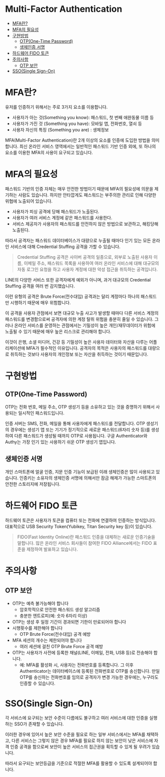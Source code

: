 # Multi-Factor Authentication

- [MFA란?](#MFA란?)  
- [MFA의 필요성]()  
- [구현방법]()  
  - [OTP(One-Time Password)]()  
  - [생체인증 서명]()  
- [하드웨어 FIDO 토큰]()  
- [주의사항]()  
  - [OTP 보안]()  
- [SSO(Single Sign-On)](#sso)


# MFA란?
유저를 인증하기 위해서는 주로 3가지 요소를 이용합니다.

- 사용자가 아는 것(Something you know): 패스워드, 첫 번째 애완동물 이름 등
- 사용자가 가진 것 (Something you have): 모바일 앱, 전화번호, 열쇠 등
- 사용자 자신의 특징 (Something you are) : 생체정보


MFA(Multi-Factor Authentication)란 2개 이상의 요소를 인증에 도입한 방법을 의미합니다. 최신 온라인 서비스 영역에서는 일반적인 패스워드 기반 인증 외에, 또 하나의 요소를 이용한 MFA의 사용이 요구되고 있습니다.

# MFA의 필요성
패스워드 기반의 인증 자체는 매우 안전한 방법이기 때문에 MFA의 필요성에 의문을 제기하는 사람도 있습니다. 하지만 안타깝게도 패스워드는 부주의한 관리로 인해 다양한 위협에 노출되어 있습니다.

- 사용자가 피싱 공격에 당해 패스워드가 노출된다.
- 사용자가 여러 서비스 계정에 같은 패스워드를 사용한다.
- 서비스 제공자가 사용자의 패스워드를 안전하지 않은 방법으로 보관하고, 해킹당해 노출된다.

따라서 공격자는 패스워드 데이터베이스가 대량으로 누출될 때마다 인기 있는 모든 온라인 서비스에 대해 Credential Stuffing 공격을 가할 수 있습니다.

> Credential Stuffing 공격은 사이버 공격의 일종으로, 외부로 노출된 사용자 이름, 이메일 주소, 패스워드 목록을 사용하여 여러 온라인 서비스에 대해 대규모의 자동 로그인 요청을 하고 사용자 계정에 대한 악성 접근을 취득하는 공격입니다.

LINE의 다양한 서비스 또한 공격자에게 예외가 아니며, 과거 대규모의 Credential Stuffing 공격을 여러 번 감지했습니다.

이런 유형의 공격은 Brute Force(전수대입) 공격과는 달리 계정마다 하나의 패스워드만 시행하기 때문에 매우 위험합니다.

이 공격을 사용자 관점에서 보면 대규모 누출 사고가 발생할 때마다 다른 서비스 계정의 패스워드를 변경함으로써 공격자에 의한 계정 탈취 위험을 충분히 줄일 수 있습니다. 그러나 온라인 서비스를 운영하는 관점에서는 기밀성이 높은 개인/재무데이터가 위험에 노출될 수 있기 때문에 매우 높은 리스크로 관리해야 합니다.

이것이 은행, 소셜 미디어, 건강 등 기밀성이 높은 사용자 데이터와 자산을 다루는 어플리케이션에 MFA가 필수적인 이유입니다. 공격자의 목적은 사용자의 패스워드를 대량으로 취득하는 것보다 사용자의 개인정보 또는 자산을 취득하는 것이기 때문입니다.

# 구현방법
## OTP(One-Time Password)
OTP는 전화 번호, 메일 주소, OTP 생성기 등을 소유하고 있는 것을 증명하기 위해서 사용되는 일시적인 패스워드입니다.

인증 서버는 SMS, 전화, 메일을 통해 사용자에게 패스워드를 전달합니다. OTP 생성기의 경우에는 생성기 앱 또는 기기가 정기적으로 새로운 패스워드(6자리 숫자 등)를 생성하여 다른 패스워드가 생성될 때까지 OTP로 사용됩니다. 구글 Authenticator와 Authy는 가장 인기 있는 사용하기 쉬운 OTP 생성기 앱입니다.

## 생체인증 서명
개인 스마트폰에 얼굴 인증, 지문 인증 기능이 보급된 이래 생체인증은 많이 사용되고 있습니다. 인증키는 소유자의 생체인증 서명에 의해서만 잠금 해제가 가능한 스마트폰의 안전한 스토리지에 저장됩니다.

# 하드웨어 FIDO 토큰
하드웨어 토큰은 사용자가 토큰을 컴퓨터 또는 전화에 연결하여 인증하는 방식입니다. 대표적으로 USB Security Token(Yubikey, Titan Security key 등)이 있습니다.

> FIDO(Fast Identity Online)란 패스워드 인증을 대체하는 새로운 인증기술을 말합니다. 많은 온라인 서비스 회사들이 참여한 FIDO Alliance에서는 FIDO 표준을 제정하여 발표하고 있습니다.

# 주의사항
## OTP 보안
- OTP는 예측 불가능해야 합니다
  - 암호학적으로 안전한 패스워드 생성 알고리즘
  - 충분한 엔트로피(예: 숫자 6자리 이상)
- OTP는 생성 후 일정 기간이 경과되면 기한이 만료되어야 합니다
- 시행횟수를 제한해야 합니다
  - OTP Brute Force(전수대입) 공격 예방
- MFA 세션의 개수는 제한되어야 합니다
  - 여러 세션에 걸친 OTP Brute Force 공격 예방
- OTP는 사용자가 사전에 등록한 채널(LINE, 이메일, 전화, USB 등)로 전송해야 합니다.
  - 예: MFA를 활성화 시, 사용자는 전화번호를 등록합니다. 그 이후 Authenticator는 데이터베이스에 등록된 전화번호로 OTP를 송신합니다. 만일 OTP를 송신하는 전화번호를 임의로 공격자가 변경 가능한 경우에는, 누구라도 인증할 수 있습니다.

<a id="sso"></a>
# SSO(Single Sign-On)
각 서비스에 요구되는 보안 수준이 다름에도 불구하고 여러 서비스에 대한 인증을 실행하는 SSO가 존재할 수 있습니다.

이러한 경우에 있어서 높은 보안 수준을 필요로 하는 일부 서비스에서는 MFA를 채택하고, 다른 서비스는 그렇지 않은 경우 MFA를 필요로 하지 않는 보안이 낮은 서비스에 자격 인증 공격을 함으로써 보안이 높은 서비스의 접근권을 획득할 수 있게 될 우려가 있습니다.

따라서 요구되는 보안등급을 기준으로 적절한 MFA를 활용할 수 있도록 설계되어야 합니다.